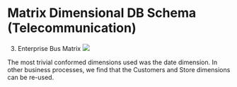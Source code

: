 Matrix Dimensional DB Schema (Telecommunication)
===================================================
















3. Enterprise Bus Matrix
![](https://raw.githubusercontent.com/asu-cis-355/matrix/master/DimensionalModel/Requirements%202/Enterprise%20Bus%20Matrix.jpg)

The most trivial conformed dimensions used was the date dimension. In other business processes, we find that the Customers and Store dimensions can be re-used.
